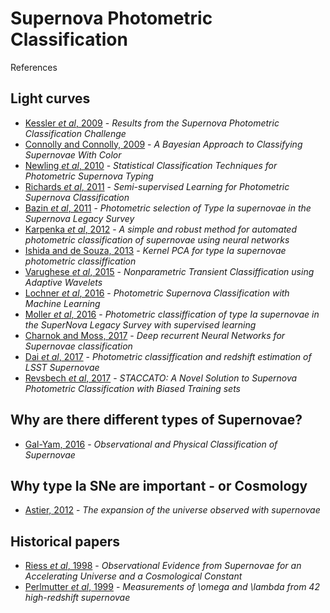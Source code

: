 # Supernova Photometric Classification
References 


## Light curves

- [Kessler *et al*, 2009](https://arxiv.org/abs/1008.1024) - *Results from the Supernova Photometric Classification Challenge*  
- [Connolly and Connolly, 2009](https://arxiv.org/abs/0909.3652) - *A Bayesian Approach to Classifying Supernovae With Color*  
- [Newling *et al*, 2010](https://arxiv.org/abs/1010.1005) - *Statistical Classification Techniques for Photometric Supernova Typing*  
- [Richards *et al*, 2011](https://arxiv.org/abs/1103.6034) - *Semi-supervised Learning for Photometric Supernova Classification*  
- [Bazin *et al*, 2011](https://arxiv.org/abs/1109.0948) - *Photometric selection of Type Ia supernovae in the Supernova Legacy Survey*  
- [Karpenka *et al*, 2012](https://arxiv.org/abs/1208.1264) - *A simple and robust method for automated photometric classification of supernovae using neural networks*  
- [Ishida and de Souza, 2013](https://arxiv.org/abs/1201.6676) - *Kernel PCA for type Ia supernovae photometric classiffication*  
- [Varughese *et al*, 2015](https://arxiv.org/abs/1504.00015) - *Nonparametric Transient Classiffication using Adaptive Wavelets*  
- [Lochner *et al*, 2016](https://arxiv.org/abs/1603.00882) - *Photometric Supernova Classification with Machine Learning*  
- [Moller *et al*, 2016](https://arxiv.org/abs/1608.05423) - *Photometric classiffication of type Ia supernovae in the SuperNova Legacy Survey with supervised learning*  
- [Charnok and Moss, 2017](https://arxiv.org/abs/1606.07442) - *Deep recurrent Neural Networks for Supernovae classification*  
- [Dai *et al*, 2017](https://arxiv.org/abs/1701.05689) - *Photometric classiffication and redshift estimation of LSST Supernovae*  
- [Revsbech *et al*, 2017](https://arxiv.org/abs/1706.03811) - *STACCATO: A Novel Solution to Supernova Photometric Classification with Biased Training sets*  
  

## Why are there different types of Supernovae?

- [Gal-Yam, 2016](https://arxiv.org/abs/1611.09353) - *Observational and Physical Classification of Supernovae*  


## Why type Ia SNe are important - or Cosmology

- [Astier, 2012](https://arxiv.org/abs/1211.2590) - *The expansion of the universe observed with supernovae*  


## Historical papers

- [Riess *et al*, 1998](https://arxiv.org/abs/astro-ph/9805201) - *Observational Evidence from Supernovae for an Accelerating Universe and a Cosmological Constant*
- [Perlmutter *et al*, 1999](https://github.com/emilleishida/coinCF2017_SNclass/blob/master/references/perlmutter_1999.pdf) - *Measurements of \omega and \lambda from 42 high-redshift supernovae*

